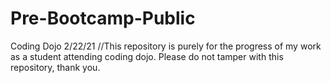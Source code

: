 # Pre-Bootcamp-Public
Coding Dojo 2/22/21
//This repository is purely for the progress of my work as a student attending coding dojo. Please do not tamper with this repository, thank you.
